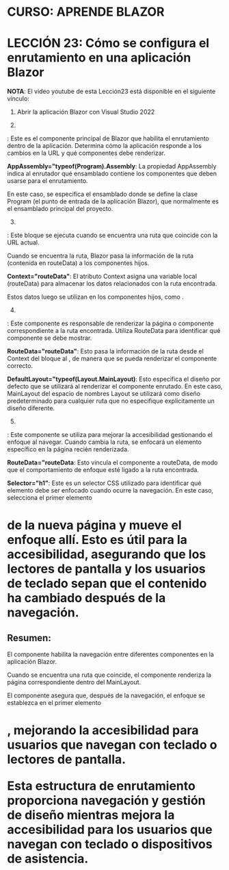 # CURSO: APRENDE BLAZOR

# LECCIÓN 23: Cómo se configura el enrutamiento en una aplicación Blazor

**NOTA**: El video youtube de esta Lección23 está disponible en el siguiente vínculo: 



1. Abrir la aplicación Blazor con Visual Studio 2022

2. **<Router AppAssembly="typeof(Program).Assembly">**

**<Router>**: Este es el componente principal de Blazor que habilita el enrutamiento dentro de la aplicación. Determina cómo la aplicación responde a los cambios en la URL y qué componentes debe renderizar.

**AppAssembly="typeof(Program).Assembly**: La propiedad AppAssembly indica al enrutador qué ensamblado contiene los componentes que deben usarse para el enrutamiento. 

En este caso, se especifica el ensamblado donde se define la clase Program (el punto de entrada de la aplicación Blazor), que normalmente es el ensamblado principal del proyecto.

3. **<Found Context="routeData">**

**<Found>**: Este bloque se ejecuta cuando se encuentra una ruta que coincide con la URL actual. 

Cuando se encuentra la ruta, Blazor pasa la información de la ruta (contenida en routeData) a los componentes hijos.

**Context="routeData"**: El atributo Context asigna una variable local (routeData) para almacenar los datos relacionados con la ruta encontrada. 

Estos datos luego se utilizan en los componentes hijos, como <RouteView>.

4. **<RouteView RouteData="routeData" DefaultLayout="typeof(Layout.MainLayout)" />**

**<RouteView>**: Este componente es responsable de renderizar la página o componente correspondiente a la ruta encontrada. Utiliza RouteData para identificar qué componente se debe mostrar.

**RouteData="routeData"**: Esto pasa la información de la ruta desde el Context del bloque <Found> al <RouteView>, de manera que se pueda renderizar el componente correcto.

**DefaultLayout="typeof(Layout.MainLayout)**: Esto especifica el diseño por defecto que se utilizará al renderizar el componente enrutado. En este caso, MainLayout del espacio de nombres Layout se utilizará como diseño predeterminado para cualquier ruta que no especifique explícitamente un diseño diferente.

5. **<FocusOnNavigate RouteData="routeData" Selector="h1" />**

**<FocusOnNavigate>**: Este componente se utiliza para mejorar la accesibilidad gestionando el enfoque al navegar. Cuando cambia la ruta, se enfocará un elemento específico en la página recién renderizada.

**RouteData="routeData**: Esto vincula el componente a routeData, de modo que el comportamiento de enfoque esté ligado a la ruta encontrada.

**Selector="h1"**: Este es un selector CSS utilizado para identificar qué elemento debe ser enfocado cuando ocurre la navegación. En este caso, selecciona el primer elemento <h1> de la nueva página y mueve el enfoque allí. Esto es útil para la accesibilidad, asegurando que los lectores de pantalla y los usuarios de teclado sepan que el contenido ha cambiado después de la navegación.

## Resumen:

El componente <Router> habilita la navegación entre diferentes componentes en la aplicación Blazor.

Cuando se encuentra una ruta que coincide, el componente <RouteView> renderiza la página correspondiente dentro del MainLayout.

El componente <FocusOnNavigate> asegura que, después de la navegación, el enfoque se establezca en el primer elemento <h1>, mejorando la accesibilidad para usuarios que navegan con teclado o lectores de pantalla.

Esta estructura de enrutamiento proporciona navegación y gestión de diseño mientras mejora la accesibilidad para los usuarios que navegan con teclado o dispositivos de asistencia.

